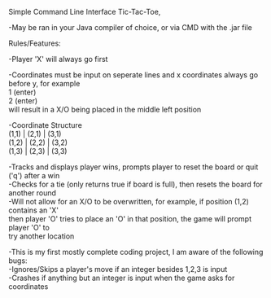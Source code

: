 Simple Command Line Interface Tic-Tac-Toe,  <br/>

  -May be ran in your Java compiler of choice, or via CMD with the .jar file  <br/>

  Rules/Features: <br/>
  
  -Player 'X' will always go first  <br/>
  
  -Coordinates must be input on seperate lines and x coordinates always go before y, for example  <br/>
    1 (enter)  <br/>
    2 (enter)  <br/>
  will result in a X/O being placed in the middle left position  <br/>

  -Coordinate Structure  <br/>
            (1,1) | (2,1) | (3,1)  <br/>
            (1,2) | (2,2) | (3,2)  <br/>
            (1,3) | (2,3) | (3,3)  <br/>

  -Tracks and displays player wins, prompts player to reset the board or quit ('q') after a win  <br/>
  -Checks for a tie (only returns true if board is full), then resets the board for another round  <br/>
  -Will not allow for an X/O to be overwritten, for example, if position (1,2) contains an 'X' <br/>
    then player 'O' tries to place an 'O' in that position, the game will prompt player 'O' to  <br/>
    try another location  <br/>

  -This is my first mostly complete coding project, I am aware of the following bugs: <br/>
    -Ignores/Skips a player's move if an integer besides 1,2,3 is input  <br/>
    -Crashes if anything but an integer is input when the game asks for coordinates  <br/>
    

